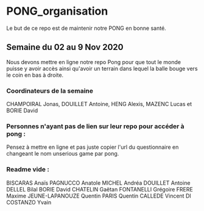 # PONG_organisation

Le but de ce repo est de maintenir notre PONG en bonne santé.

## Semaine du 02 au 9 Nov 2020
Nous devons mettre en ligne notre repo Pong pour que tout le monde puisse y avoir accès ainsi qu'avoir un terrain dans lequel la balle bouge vers le coin en bas à droite.

### Coordinateurs de la semaine
CHAMPOIRAL Jonas, 
DOUILLET Antoine, 
HENG Alexis, 
MAZENC Lucas 
et BORIE David

### Personnes n'ayant pas de lien sur leur repo pour accéder à pong :

Pensez à mettre en ligne et pas juste copier l'url du questionnaire en changeant le nom unserious game par pong.

### Readme vide :
BISCARAS Anaïs
PAGNUCCO Anatole
MICHEL Andréa
DOUILLET Antoine
DELLEL Bilal
BORIE David
CHATELIN Gaëtan
FONTANELLI Grégoire
FRERE Maxime
JEUNE-LAPANOUZE Quentin
PARIS Quentin
CALLEDE Vincent
DI COSTANZO Yvain

